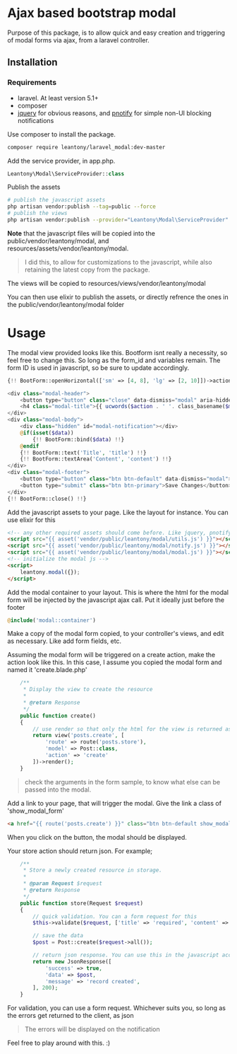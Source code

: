 # Ajax based bootstrap modal
Purpose of this package, is to allow quick and easy creation and triggering of modal forms via ajax, from a laravel controller.

## Installation
### Requirements
+ laravel. At least version 5.1+
+ composer
+ [jquery](http://code.jquery.com/jquery.js) for obvious reasons, and [pnotify](http://sciactive.com/pnotify/) for simple non-UI blocking notifications

Use composer to install the package.
```bash
composer require leantony/laravel_modal:dev-master
```

Add the service provider, in app.php.
```php
Leantony\Modal\ServiceProvider::class
```
Publish the assets
```bash
# publish the javascript assets
php artisan vendor:publish --tag=public --force
# publish the views
php artisan vendor:publish --provider="Leantony\Modal\ServiceProvider"
```
**Note** that the javascript files will be copied into the public/vendor/leantony/modal, and resources/assets/vendor/leantony/modal.
> I did this, to allow for customizations to the javascript, while also retaining the latest copy from the package.

The views will be copied to resources/views/vendor/leantony/modal

You can then use elixir to publish the assets, or directly refrence the ones in the public/vendor/leantony/modal folder

# Usage
The modal view provided looks like this. Bootform isnt really a necessity, so feel free to change this. So long as the form_id and variables remain. The form ID is used in javascript, so be sure to update accordingly.
```php
{!! BootForm::openHorizontal(['sm' => [4, 8], 'lg' => [2, 10]])->action($route)->class('form-horizontal')->id('modal_form')->method(isset($method) ? $method : 'POST') !!}

<div class="modal-header">
    <button type="button" class="close" data-dismiss="modal" aria-hidden="true">&times;</button>
    <h4 class="modal-title">{{ ucwords($action . ' '. class_basename($model)) }}</h4>
</div>
<div class="modal-body">
    <div class="hidden" id="modal-notification"></div>
    @if(isset($data))
        {!! BootForm::bind($data) !!}
    @endif
    {!! BootForm::text('Title', 'title') !!}
    {!! BootForm::textArea('Content', 'content') !!}
</div>
<div class="modal-footer">
    <button type="button" class="btn btn-default" data-dismiss="modal">Close</button>
    <button type="submit" class="btn btn-primary">Save Changes</button>
</div>
{!! BootForm::close() !!}
```

Add the javascript assets to your page. Like the layout for instance. You can use elixir for this
```html
<!-- any other required assets should come before. Like jquery, pnotify -->
<script src="{{ asset('vendor/public/leantony/modal/utils.js') }}"></script>
<script src="{{ asset('vendor/public/leantony/modal/notify.js') }}"></script>
<script src="{{ asset('vendor/public/leantony/modal/modal.js') }}"></script>
<!-- initialize the modal js -->
<script>
    leantony.modal({});
</script>
```
Add the modal container to your layout. This is where the html for the modal form will be injected by the javascript ajax call. Put it ideally just before the footer
```php
@include('modal::container')
```
Make a copy of the modal form copied, to your controller's views, and edit as necessary. Like add form fields, etc.

Assuming the modal form will be triggered on a create action, make the action look like this. In this case, I assume you copied the modal form and named it 'create.blade.php'
```php
    /**
     * Display the view to create the resource
     *
     * @return Response
     */
    public function create()
    {
        // use render so that only the html for the view is returned as opposed to the layout within which it is in
        return view('posts.create', [
            'route' => route('posts.store'),
            'model' => Post::class,
            'action' => 'create'
        ])->render();
    }
```
> check the arguments in the form sample, to know what else can be passed into the modal.

Add a link to your page, that will trigger the modal. Give the link a class of 'show_modal_form'
```html
<a href="{{ route('posts.create') }}" class="btn btn-default show_modal_form">Create</a>
```
When you click on the button, the modal should be displayed.

Your store action should return json. For example;
```php
    /**
     * Store a newly created resource in storage.
     *
     * @param Request $request
     * @return Response
     */
    public function store(Request $request)
    {
        // quick validation. You can a form request for this
        $this->validate($request, ['title' => 'required', 'content' => 'required|between:5,1000']);

        // save the data
        $post = Post::create($request->all());

        // return json response. You can use this in the javascript accordingly. By default, a notification message is displayed
        return new JsonResponse([
            'success' => true,
            'data' => $post,
            'message' => 'record created',
        ], 200);
    }
```
For validation, you can use a form request. Whichever suits you, so long as the errors get returned to the client, as json
> The errors will be displayed on the notification

Feel free to play around with this. :)